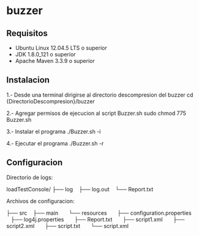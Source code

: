 # buzzer
Requisitos
----------
* Ubuntu Linux 12.04.5 LTS o superior
* JDK 1.8.0_121 o superior
* Apache Maven 3.3.9 o superior


Instalacion
-----------
1.- Desde una terminal dirigirse al directorio descompresion del buzzer
	cd {DirectorioDescompresion}/buzzer

2.- Agregar permisos de ejecucion al script Buzzer.sh
	sudo chmod 775 Buzzer.sh

3.- Instalar el programa
	./Buzzer.sh -i

4.- Ejecutar el programa
	./Buzzer.sh -r


Configuracion
-------------
Directorio de logs: 

loadTestConsole/
├── log
    ├── log.out
    └── Report.txt

Archivos de configuracion:

├── src
    ├── main
        └── resources
            ├── configuration.properties
            ├── log4j.properties
            ├── Report.txt
            ├── script1.xml
            ├── script2.xml
            ├── script.txt
            └── script.xml

